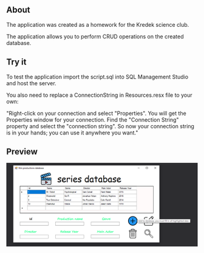 ## About

The application was created as a homework for the Kredek science club.

The application allows you to perform CRUD operations on the created database. 

## Try it 

To test the application import the script.sql into SQL Management Studio and host the server.

You also need to replace a ConnectionString in Resources.resx file to your own:

"Right-click on your connection and select "Properties". You will get the Properties window for your connection. Find the "Connection String" property and select the "connection string". So now your connection string is in your hands; you can use it anywhere you want."

## Preview

![](sshot.png)